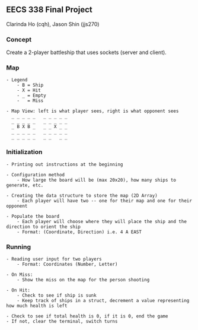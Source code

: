 ## EECS 338 Final Project
Clarinda Ho (cqh), Jason Shin (jjs270)

### Concept
Create a 2-player battleship that uses sockets (server and client).

### Map
	- Legend
		- B = Ship
		- X = Hit
		- _ = Empty
		-   = Miss
		
	- Map View: left is what player sees, right is what opponent sees
	  _ _ _ _ _   _ _ _ _ _
	  _ _ _ _ _   _ _ _ _ _
	  _ B X B _   _ _ X _ _
	  _ _ _ _ _   _ _ _ _ _
	  _ _ _ _ _   _ _   _ _ 

### Initialization
	- Printing out instructions at the beginning
	
    - Configuration method
		- How large the board will be (max 20x20), how many ships to generate, etc. 
 
    - Creating the data structure to store the map (2D Array)
		- Each player will have two -- one for their map and one for their opponent

    - Populate the board
		- Each player will choose where they will place the ship and the direction to orient the ship
		- Format: (Coordinate, Direction) i.e. 4 A EAST
  
### Running
    - Reading user input for two players
		- Format: Coordinates (Number, Letter) 
		
    - On Miss:
		- Show the miss on the map for the person shooting

    - On Hit:
		- Check to see if ship is sunk
		- Keep track of ships in a struct, decrement a value representing how much health is left
    
    - Check to see if total health is 0, if it is 0, end the game
    - If not, clear the terminal, switch turns
